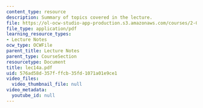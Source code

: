```yaml
---
content_type: resource
description: Summary of topics covered in the lecture.
file: https://ol-ocw-studio-app-production.s3.amazonaws.com/courses/2-002-mechanics-and-materials-ii-spring-2004/576ad58d357fffcb35fd1071a01e9ce1_lec14a.pdf
file_type: application/pdf
learning_resource_types:
- Lecture Notes
ocw_type: OCWFile
parent_title: Lecture Notes
parent_type: CourseSection
resourcetype: Document
title: lec14a.pdf
uid: 576ad58d-357f-ffcb-35fd-1071a01e9ce1
video_files:
  video_thumbnail_file: null
video_metadata:
  youtube_id: null
---
```

